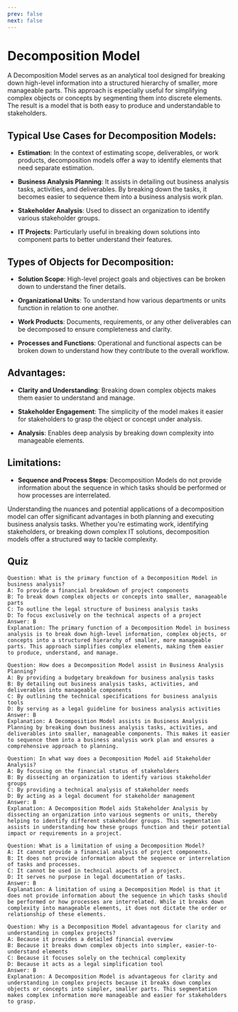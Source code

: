 ```yaml
---
prev: false
next: false
---
```


# Decomposition Model

A Decomposition Model serves as an analytical tool designed for breaking down high-level information into a structured hierarchy of smaller, more manageable parts. This approach is especially useful for simplifying complex objects or concepts by segmenting them into discrete elements. The result is a model that is both easy to produce and understandable to stakeholders.

## Typical Use Cases for Decomposition Models:

- **Estimation**: In the context of estimating scope, deliverables, or work products, decomposition models offer a way to identify elements that need separate estimation.

- **Business Analysis Planning**: It assists in detailing out business analysis tasks, activities, and deliverables. By breaking down the tasks, it becomes easier to sequence them into a business analysis work plan.

- **Stakeholder Analysis**: Used to dissect an organization to identify various stakeholder groups.

- **IT Projects**: Particularly useful in breaking down solutions into component parts to better understand their features.

## Types of Objects for Decomposition:

- **Solution Scope**: High-level project goals and objectives can be broken down to understand the finer details.

- **Organizational Units**: To understand how various departments or units function in relation to one another.

- **Work Products**: Documents, requirements, or any other deliverables can be decomposed to ensure completeness and clarity.

- **Processes and Functions**: Operational and functional aspects can be broken down to understand how they contribute to the overall workflow.

## Advantages:

- **Clarity and Understanding**: Breaking down complex objects makes them easier to understand and manage.

- **Stakeholder Engagement**: The simplicity of the model makes it easier for stakeholders to grasp the object or concept under analysis.

- **Analysis**: Enables deep analysis by breaking down complexity into manageable elements.

## Limitations:

- **Sequence and Process Steps**: Decomposition Models do not provide information about the sequence in which tasks should be performed or how processes are interrelated.

Understanding the nuances and potential applications of a decomposition model can offer significant advantages in both planning and executing business analysis tasks. Whether you're estimating work, identifying stakeholders, or breaking down complex IT solutions, decomposition models offer a structured way to tackle complexity.

## Quiz

```quiz
Question: What is the primary function of a Decomposition Model in business analysis?
A: To provide a financial breakdown of project components
B: To break down complex objects or concepts into smaller, manageable parts
C: To outline the legal structure of business analysis tasks
D: To focus exclusively on the technical aspects of a project
Answer: B
Explanation: The primary function of a Decomposition Model in business analysis is to break down high-level information, complex objects, or concepts into a structured hierarchy of smaller, more manageable parts. This approach simplifies complex elements, making them easier to produce, understand, and manage.

Question: How does a Decomposition Model assist in Business Analysis Planning?
A: By providing a budgetary breakdown for business analysis tasks
B: By detailing out business analysis tasks, activities, and deliverables into manageable components
C: By outlining the technical specifications for business analysis tools
D: By serving as a legal guideline for business analysis activities
Answer: B
Explanation: A Decomposition Model assists in Business Analysis Planning by breaking down business analysis tasks, activities, and deliverables into smaller, manageable components. This makes it easier to sequence them into a business analysis work plan and ensures a comprehensive approach to planning.

Question: In what way does a Decomposition Model aid Stakeholder Analysis?
A: By focusing on the financial status of stakeholders
B: By dissecting an organization to identify various stakeholder groups
C: By providing a technical analysis of stakeholder needs
D: By acting as a legal document for stakeholder management
Answer: B
Explanation: A Decomposition Model aids Stakeholder Analysis by dissecting an organization into various segments or units, thereby helping to identify different stakeholder groups. This segmentation assists in understanding how these groups function and their potential impact or requirements in a project.

Question: What is a limitation of using a Decomposition Model?
A: It cannot provide a financial analysis of project components.
B: It does not provide information about the sequence or interrelation of tasks and processes.
C: It cannot be used in technical aspects of a project.
D: It serves no purpose in legal documentation of tasks.
Answer: B
Explanation: A limitation of using a Decomposition Model is that it does not provide information about the sequence in which tasks should be performed or how processes are interrelated. While it breaks down complexity into manageable elements, it does not dictate the order or relationship of these elements.

Question: Why is a Decomposition Model advantageous for clarity and understanding in complex projects?
A: Because it provides a detailed financial overview
B: Because it breaks down complex objects into simpler, easier-to-understand elements
C: Because it focuses solely on the technical complexity
D: Because it acts as a legal simplification tool
Answer: B
Explanation: A Decomposition Model is advantageous for clarity and understanding in complex projects because it breaks down complex objects or concepts into simpler, smaller parts. This segmentation makes complex information more manageable and easier for stakeholders to grasp.

```
